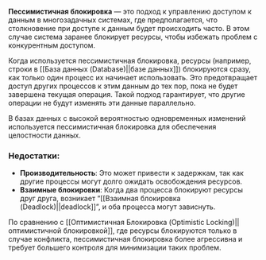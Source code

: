 **Пессимистичная блокировка** — это подход к управлению доступом к данным в многозадачных системах, где предполагается, что столкновение при доступе к данным будет происходить часто. В этом случае система заранее блокирует ресурсы, чтобы избежать проблем с конкурентным доступом.

Когда используется пессимистичная блокировка, ресурсы (например, строки в [[База данных (Database)||базе данных]]) блокируются сразу, как только один процесс их начинает использовать. Это предотвращает доступ других процессов к этим данным до тех пор, пока не будет завершена текущая операция. Такой подход гарантирует, что другие операции не будут изменять эти данные параллельно.

В базах данных с высокой вероятностью одновременных изменений используется пессимистичная блокировка для обеспечения целостности данных.

### Недостатки:

- **Производительность**: Это может привести к задержкам, так как другие процессы могут долго ожидать освобождения ресурсов.
- **Взаимные блокировки**: Когда два процесса блокируют ресурсы друг друга, возникает “[[Взаимная блокировка (Deadlock)||deadlock]]”, и оба процесса могут зависнуть.

По сравнению с [[Оптимистичная Блокировка (Optimistic Locking)||оптимистичной блокировкой]], где ресурсы блокируются только в случае конфликта, пессимистичная блокировка более агрессивна и требует большего контроля для минимизации таких проблем.
